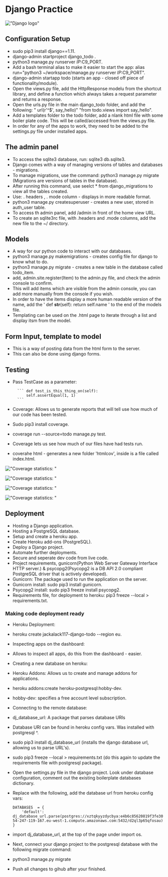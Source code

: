 # Django Practice

!["Django logo"](https://s3-ap-southeast-2.amazonaws.com/django-todo/testing/django-logo-positive.png)

## Configuration Setup

* sudo pip3 install django==1.11.
* django-admin startproject django_todo .
* python3 manage.py runserver $IP:$C9_PORT.
* Add a bash terminal alias to make it easier to start the app: alias run="python3 ~/workspace/manage.py runserver $IP:$C9_PORT".
* django-admin startapp todo (starts an app - closed off piece of functionality/module).
* Open the views.py file, add the HttpResponse modelu from the shortcut library, and define a function which always takes a request parameter and returns a response. 
* Open the urls.py file in the main django_todo folder, and add the following: " url(r'^$', say_hello)" "from todo.views import say_hello".
* Add a templates folder to the todo folder, add a nlank html file with some boiler plate code. This will be called/accessed from the views.py file. 
* In order for any of the apps to work, they need to be added to the settings.py file under installed apps. 

## The admin panel

* To access the sqlite3 database, run: sqlite3 db.sqlite3.
* Django comes with a way of managing versions of tables and databases - migrations. 
* To manage migrations, use the command: python3 manage.py migrate (Migrations are versions of tables in the database).
* After running this command, use seelct * from django_migrations to view all the tables created. 
* Use: . headers , . mode column - displays in more readable format. 
* python3 manage.py createsuperuser - creates a new user, stored in auth_user table. 
* To access th admin panel, add /admin in front of the home view URL. 
* To create an sqlite3rc file, with .headers and .mode columns, add the new file to the ~/ directory. 

## Models

* A way for our python code to interact with our databases. 
* python3 manage.py makemigrations - creates config file for django to know what to do. 
* python3 manage.py migrate - creates a new table in the database called todo_item. 
* add, admin.site.register(Item) to the admin.py file, and check the admin console to confirm. 
* This will add items which are visible from the admin console, you can add more manually from the console if you wish. 
* In order to have the items display a more human readable version of the name, add the ' def __str__(self): return self.name ' to the end of the models file. 
* Templating can be used on the .html page to iterate through a list and display itsm from the model. 

## Form Input, template to model

* This is a way of posting data from the html form to the server. 
* This can also be done using django forms.

## Testing

* Pass TestCase as a parameter: 

        ``` def test_is_this_thing_on(self):
            self.assertEqual(1, 1) 
        ```

* Coverage: Allows us to generate reports that will tell use how much of our code has been tested. 
* Sudo pip3 install coverage. 
* coverage run --source=todo manage.py test.
* Coverage lets us see how much of our files have had tests run. 
* coverahe html -  generates a new folder 'htmlcov', inside is a file called index.html. 

!["Coverage statistics: "](https://s3-ap-southeast-2.amazonaws.com/django-todo/testing/coverage_report.PNG)

!["Coverage statistics: "](https://s3-ap-southeast-2.amazonaws.com/django-todo/testing/test_forms.PNG)

!["Coverage statistics: "](https://s3-ap-southeast-2.amazonaws.com/django-todo/testing/test_models.PNG)

!["Coverage statistics: "](https://s3-ap-southeast-2.amazonaws.com/django-todo/testing/test_views.PNG)

## Deployment

* Hosting a Django application.
* Hosting a PostgreSQL database.
* Setup and create a heroku app.
* Create Heroku add-ons (PostgreSQL).
* Deploy a Django project.
* Automate further deployments.
* Secure and seperate dev code from live code.
* Project requirements, gunicorn(Python Web Server Gateway Interface HTTP server.) & psycopg2(Psycopg2 is a DB API 2.0 compliant PostgreSQL driver that is actively developed).
* Gunicorn: The package used to run the application on the server. 
* Gunicorn install: sudo pip3 install gunicorn.
* Psycopg2 install: sudo pip3 freeze install psycopg2.
* Requirements file, for deployment to heroku: pip3 freeze --local > requirements.txt.

### Making code deployment ready

* Heroku Deployment:

* heroku create jackalack117-django-todo --region eu.
* Inspecting apps on the dashboard:
* Allows to inspect all apps, do this from the dashboard - easier.

* Creating a new database on heroku:

* Heroku Addons: Allows us to create and manage addons for applications.
* heroku addons:create heroku-postgresql:hobby-dev.
* hobby-dev: specifies a free account level subscription. 

* Connecting to the remote database:
* dj_database_url: A package that parses database URIs
* Database URI can be found in heroku config vars. Was installed with postgresql ^.
* sudo pip3 install dj_database_url (installs the django database url, allowing us to parse URL's).
* sudo pip3 freeze --local > requirements.txt (do this again to update the requirements file with postgresql package).
* Open the settings.py file in the django project. Look under database configuration, comment out the existing boilerplate databases dictionary.
* Replace with the following, add the database url from heroku config vars:

    ```
    DATABASES  = {
        'default': dj_database_url.parse(postgres://xztqkyyzdycbya:e4b6c85620819f3fe303c37eb3ec61f561e7ce46fdc4aad99d0e18b064bd7b90@ec2-54-247-119-167.eu-west-1.compute.amazonaws.com:5432/d2ql3p65qfosau)
    }
    ```
* import dj_database_url, at the top of the page under import os.
* Next, connect your django project to the postgresql database with the following migrate command:
* python3 manage.py migrate
* Push all changes to gihub after your finished. 